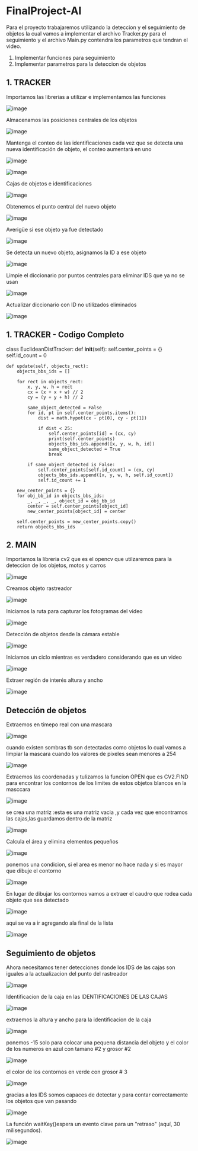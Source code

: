 # FinalProject-AI

Para el proyecto trabajaremos utilizando la deteccion y el seguimiento de objetos la cual vamos a implementar el archivo Tracker.py 
para el seguimiento y el archivo Main.py contendra los parametros que tendran el video.

1. Implementar funciones para seguimiento
2. Implementar parametros para la deteccion de objetos


## 1. TRACKER
Importamos las librerias a utilizar e implementamos las funciones

![image](https://user-images.githubusercontent.com/74762981/188532815-73852ec6-7677-4249-a14f-188ac9b5a635.png)


Almacenamos las posiciones centrales de los objetos

![image](https://user-images.githubusercontent.com/74762981/188534008-7b4605ff-cbed-47b3-8b08-9bad2d0017aa.png)

Mantenga el conteo de las identificaciones
cada vez que se detecta una nueva identificación de objeto, el conteo aumentará en uno

![image](https://user-images.githubusercontent.com/74762981/188534265-945063b2-63db-4951-9e18-662c7c88c77b.png)

![image](https://user-images.githubusercontent.com/74762981/188534393-a9c72eb5-f8d3-401a-9b85-c36cd80945a4.png)

Cajas de objetos e identificaciones

![image](https://user-images.githubusercontent.com/74762981/188534433-bee11386-c509-433e-b7c3-3cf8b61836d8.png)

Obtenemos el punto central del nuevo objeto

![image](https://user-images.githubusercontent.com/74762981/188534506-68d99b19-f47e-4e86-a275-58eba9a3af93.png)

Averigüe si ese objeto ya fue detectado

![image](https://user-images.githubusercontent.com/74762981/188534563-ec3d40ec-20c7-401e-a78d-82ae1c7cd053.png)

Se detecta un nuevo objeto, asignamos la ID a ese objeto

![image](https://user-images.githubusercontent.com/74762981/188534765-a14ba18b-5cbf-4d0e-84a7-18cee04c3f26.png)

Limpie el diccionario por puntos centrales para eliminar IDS que ya no se usan

![image](https://user-images.githubusercontent.com/74762981/188534830-f3619acc-7866-4b5b-9882-9fa5380e03d7.png)

Actualizar diccionario con ID no utilizados eliminados

![image](https://user-images.githubusercontent.com/74762981/188534862-b4a49d6c-2f7c-4082-84c9-6c26fc459b1a.png)

## 1. TRACKER - Codigo Completo

class EuclideanDistTracker:
    def __init__(self):
        self.center_points = {}
        self.id_count = 0

    def update(self, objects_rect):
        objects_bbs_ids = []

        for rect in objects_rect:
            x, y, w, h = rect
            cx = (x + x + w) // 2
            cy = (y + y + h) // 2

            same_object_detected = False
            for id, pt in self.center_points.items():
                dist = math.hypot(cx - pt[0], cy - pt[1])

                if dist < 25:
                    self.center_points[id] = (cx, cy)
                    print(self.center_points)
                    objects_bbs_ids.append([x, y, w, h, id])
                    same_object_detected = True
                    break

            if same_object_detected is False:
                self.center_points[self.id_count] = (cx, cy)
                objects_bbs_ids.append([x, y, w, h, self.id_count])
                self.id_count += 1

        new_center_points = {}
        for obj_bb_id in objects_bbs_ids:
            _, _, _, _, object_id = obj_bb_id
            center = self.center_points[object_id]
            new_center_points[object_id] = center

        self.center_points = new_center_points.copy()
        return objects_bbs_ids


## 2. MAIN
Importamos la libreria cv2 que es el opencv que utilzaremos para la deteccion de los objetos, motos y carros

![image](https://user-images.githubusercontent.com/74762981/188537700-321a75bc-5f6e-44bc-b29f-97e57fc1dcec.png)

Creamos objeto rastreador

![image](https://user-images.githubusercontent.com/74762981/188537804-0d662e40-8f23-492b-ad48-d00ea9108824.png)

Iniciamos la ruta para capturar los fotogramas del video

![image](https://user-images.githubusercontent.com/74762981/188537963-6917bf43-5ccb-48da-bbe3-b99c42f7bf53.png)

Detección de objetos desde la cámara estable

![image](https://user-images.githubusercontent.com/74762981/188538019-1cbc7956-86f7-4712-9698-7b13c548311a.png)

Iniciamos un ciclo mientras es verdadero considerando que es un video

![image](https://user-images.githubusercontent.com/74762981/188538062-77878631-4a0c-4738-b50f-68a7ebf95158.png)

Extraer región de interés
altura y ancho

![image](https://user-images.githubusercontent.com/74762981/188538184-1936bf57-d91e-47a3-8896-e57d2a216122.png)

## Detección de objetos 

Extraemos en timepo real con una mascara

![image](https://user-images.githubusercontent.com/74762981/188538332-0021cfb6-8ea8-4fbe-84a8-1eff05b1b163.png)

cuando existen sombras tb son detectadas como objetos lo cual vamos a limpiar
la mascara cuando los valores de pixeles sean menores a 254

![image](https://user-images.githubusercontent.com/74762981/188538375-4b5997c0-f5d4-4977-aacd-3a5a7c6a2725.png)


Extraemos las coordenadas y tulizamos la funcion OPEN que es CV2.FIND 
para encontrar los contornos de los limites de estos objetos blancos en la masccara

![image](https://user-images.githubusercontent.com/74762981/188538426-59816636-18d4-47bc-9930-31813472d152.png)

se crea una matriz :esta es una matriz vacia ,y cada vez que encontramos las cajas,las 
guardamos dentro de la matriz

![image](https://user-images.githubusercontent.com/74762981/188538469-9a6378cd-9965-4edb-b7ea-65fd7adcabff.png)

Calcula el área y elimina elementos pequeños

![image](https://user-images.githubusercontent.com/74762981/188538518-45c0aad4-0b9e-4264-8ae2-2dbe79584e16.png)

ponemos una condicion, si el area es menor no hace nada y si es mayor que dibuje el contorno

![image](https://user-images.githubusercontent.com/74762981/188538551-a3be8b07-210f-414d-bf40-1f85ed7b236e.png)

 En lugar de dibujar los contornos vamos a extraer el caudro 
 que rodea cada objeto que sea detectado
 
 ![image](https://user-images.githubusercontent.com/74762981/188538598-b35450ed-c5be-43fc-a6ef-8538cf37c43f.png)

aqui se va a ir agregando ala final de la lista

![image](https://user-images.githubusercontent.com/74762981/188538645-ed9d547f-0e61-48b1-838d-04de350d382c.png)

## Seguimiento de objetos

Ahora necesitamos tener detecciones donde los IDS de las cajas son iguales a la actualizacion del punto del rastreador

![image](https://user-images.githubusercontent.com/74762981/188539573-c3e0016b-2e7d-4195-a8fd-0112b250a0a8.png)

Identificacion de la caja en las IDENTIFICACIONES DE LAS CAJAS

![image](https://user-images.githubusercontent.com/74762981/188541144-69cd3279-f1ec-4e6f-bc5f-424bcc69655f.png)

extraemos la altura y ancho para la identificacion de la caja

![image](https://user-images.githubusercontent.com/74762981/188541201-6c5c4a71-d957-4939-a6d0-aff546829693.png)

ponemos -15 solo para colocar una pequena distancia del objeto y
el color de los numeros en azul con tamano #2 y grosor #2

![image](https://user-images.githubusercontent.com/74762981/188541254-a025f239-e5d8-4706-a397-228835b9d92a.png)

el color de los contornos en verde con grosor # 3

![image](https://user-images.githubusercontent.com/74762981/188541299-7396caaf-ce79-494d-9b46-fb0e8cd118e6.png)

gracias a los IDS somos capaces de detectar y para contar correctamente los objetos que van pasando

![image](https://user-images.githubusercontent.com/74762981/188541334-2db5084e-2d51-4b2d-9f14-369f61f55cd3.png)

La función waitKey()espera un evento clave para un "retraso" (aquí, 30 milisegundos).

![image](https://user-images.githubusercontent.com/74762981/188541359-1506a811-05db-4606-93a7-7b96ee58a10e.png)


